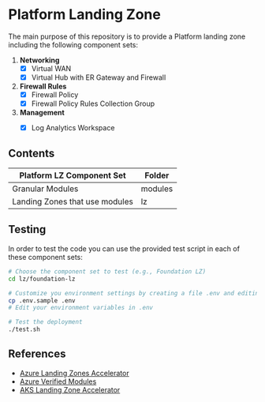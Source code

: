 # Platform Landing Zone

The main purpose of this repository is to provide a Platform landing zone including the following component sets:

1. **Networking**
    - [x] Virtual WAN
    - [x] Virtual Hub with ER Gateway and Firewall

2. **Firewall Rules**
    - [x] Firewall Policy
    - [x] Firewall Policy Rules Collection Group

3. **Management**
    - [x] Log Analytics Workspace


## Contents

| Platform LZ Component Set        | Folder     |
|--------------------------------- |------------|
| Granular Modules                 | modules    |
| Landing Zones that use modules   | lz         |


## Testing

In order to test the code you can use the provided test script in each of these component sets:

```bash
# Choose the component set to test (e.g., Foundation LZ)
cd lz/foundation-lz

# Customize you environment settings by creating a file .env and editing the environment variables
cp .env.sample .env
# Edit your environment variables in .env

# Test the deployment
./test.sh
```

## References
- [Azure Landing Zones Accelerator](https://azure.github.io/Azure-Landing-Zones/accelerator/)
- [Azure Verified Modules](https://azure.github.io/Azure-Verified-Modules/)
- [AKS Landing Zone Accelerator](https://github.com/Azure/AKS-Landing-Zone-Accelerator)
